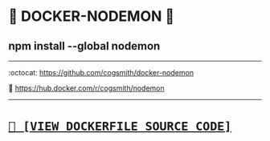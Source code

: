 # 🐳 DOCKER-NODEMON 🐳
## npm install --global nodemon

---

:octocat: https://github.com/cogsmith/docker-nodemon

🐳 https://hub.docker.com/r/cogsmith/nodemon

---

<h1><code><a href='https://github.com/cogsmith/docker-nodemon/blob/main/Dockerfile'>📄 [VIEW DOCKERFILE SOURCE CODE]</a></code></h1>